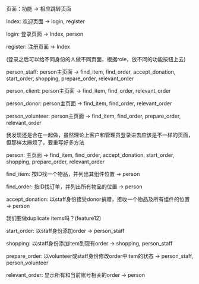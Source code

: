 页面：功能 -> 相应跳转页面



Index: 欢迎页面 -> login, register

login: 登录页面 -> Index, person

register: 注册页面 -> Index

(登录之后可以给不同身份的人做不同页面，根据role，放不同的功能按钮上去)

person_staff: person主页面 -> find_item, find_order, accept_donation, start_order, shopping, prepare_order, relevant_order

person_client: person主页面 -> find_item, find_order, relevant_order

person_donor: person主页面 -> find_item, find_order, relevant_order

person_volunteer: person主页面 -> find_item, find_order, prepare_order, relevant_order

我发现还是合在一起做，虽然理论上客户和管理员登录进去应该是不一样的页面，但那样太麻烦了，要重写好多方法

person: 主页面 -> find_item, find_order, accept_donation, start_order, shopping, prepare_order, relevant_order



find_item: 按ID找一个物品，并列出其组件位置 -> person

find_order: 按ID找订单，并列出所有物品的位置 -> person

accept_donation: 以staff身份接受donor捐赠，接收一个物品及所有组件的位置 -> person



我们要做duplicate items吗？(feature12)

start_order: 以staff身份添加order -> person_staff

shopping: 以staff身份添加item到现有order -> shopping, person_staff

prepare_order: 以volunteer或staff身份修改order中item的状态 -> person_staff, person_volunteer

relevant_order: 显示所有和当前账号相关的order -> person

